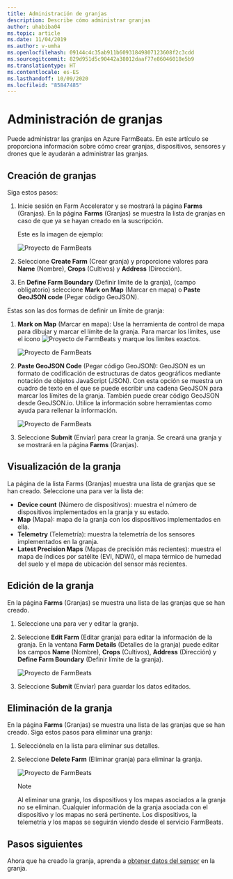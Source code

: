 ```yaml
---
title: Administración de granjas
description: Describe cómo administrar granjas
author: uhabiba04
ms.topic: article
ms.date: 11/04/2019
ms.author: v-umha
ms.openlocfilehash: 09144c4c35ab911b60931849807123608f2c3cdd
ms.sourcegitcommit: 829d951d5c90442a38012daaf77e86046018e5b9
ms.translationtype: HT
ms.contentlocale: es-ES
ms.lasthandoff: 10/09/2020
ms.locfileid: "85847485"
---
```

# <a name="manage-farms"></a>Administración de granjas

Puede administrar las granjas en Azure FarmBeats. En este artículo se proporciona información sobre cómo crear granjas, dispositivos, sensores y drones que le ayudarán a administrar las granjas.

## <a name="create-farms"></a>Creación de granjas

Siga estos pasos:

1. Inicie sesión en Farm Accelerator y se mostrará la página **Farms** (Granjas).
    En la página **Farms** (Granjas) se muestra la lista de granjas en caso de que ya se hayan creado en la suscripción.

    Este es la imagen de ejemplo:

    ![Proyecto de FarmBeats](./media/create-farms-in-azure-farmbeats/create-farm-main-page-1.png)


2. Seleccione **Create Farm** (Crear granja) y proporcione valores para **Name** (Nombre), **Crops** (Cultivos) y **Address** (Dirección).
3. En **Define Farm Boundary** (Definir límite de la granja), (campo obligatorio) seleccione **Mark on Map** (Marcar en mapa) o **Paste GeoJSON code** (Pegar código GeoJSON).

Estas son las dos formas de definir un límite de granja:

1. **Mark on Map** (Marcar en mapa): Use la herramienta de control de mapa para dibujar y marcar el límite de la granja. Para marcar los límites, use el icono ![Proyecto de FarmBeats](./media/create-farms-in-azure-farmbeats/pencil-icon-1.png) y marque los límites exactos.

    ![Proyecto de FarmBeats](./media/create-farms-in-azure-farmbeats/create-farm-mark-on-map-1.png)

2. **Paste GeoJSON Code** (Pegar código GeoJSON): GeoJSON es un formato de codificación de estructuras de datos geográficos mediante notación de objetos JavaScript (JSON). Con esta opción se muestra un cuadro de texto en el que se puede escribir una cadena GeoJSON para marcar los límites de la granja. También puede crear código GeoJSON desde GeoJSON.io.
Utilice la información sobre herramientas como ayuda para rellenar la información.

    ![Proyecto de FarmBeats](./media/create-farms-in-azure-farmbeats/create-new-farm-1.png)

3.  Seleccione **Submit** (Enviar) para crear la granja. Se creará una granja y se mostrará en la página **Farms** (Granjas).

## <a name="view-farm"></a>Visualización de la granja

La página de la lista Farms (Granjas) muestra una lista de granjas que se han creado. Seleccione una para ver la lista de:

 - **Device count** (Número de dispositivos): muestra el número de dispositivos implementados en la granja y su estado.
 - **Map** (Mapa): mapa de la granja con los dispositivos implementados en ella.
 - **Telemetry** (Telemetría): muestra la telemetría de los sensores implementados en la granja.
 - **Latest Precision Maps** (Mapas de precisión más recientes): muestra el mapa de índices por satélite (EVI, NDWI), el mapa térmico de humedad del suelo y el mapa de ubicación del sensor más recientes.

## <a name="edit-farm"></a>Edición de la granja

En la página **Farms** (Granjas) se muestra una lista de las granjas que se han creado.

1.  Seleccione una para ver y editar la granja.
2.  Seleccione **Edit Farm** (Editar granja) para editar la información de la granja. En la ventana **Farm Details** (Detalles de la granja) puede editar los campos **Name** (Nombre), **Crops** (Cultivos), **Address** (Dirección) y **Define Farm Boundary** (Definir límite de la granja).

    ![Proyecto de FarmBeats](./media/create-farms-in-azure-farmbeats/edit-farm-1.png)

3. Seleccione **Submit** (Enviar) para guardar los datos editados.

## <a name="delete-farm"></a>Eliminación de la granja

En la página **Farms** (Granjas) se muestra una lista de las granjas que se han creado. Siga estos pasos para eliminar una granja:

1.  Selecciónela en la lista para eliminar sus detalles.
2.  Seleccione **Delete Farm** (Eliminar granja) para eliminar la granja.

    ![Proyecto de FarmBeats](./media/create-farms-in-azure-farmbeats/delete-farm-1.png)

    > [!NOTE]
    > Al eliminar una granja, los dispositivos y los mapas asociados a la granja no se eliminan. Cualquier información de la granja asociada con el dispositivo y los mapas no será pertinente. Los dispositivos, la telemetría y los mapas se seguirán viendo desde el servicio FarmBeats.


## <a name="next-steps"></a>Pasos siguientes

Ahora que ha creado la granja, aprenda a [obtener datos del sensor](get-sensor-data-from-sensor-partner.md) en la granja.
